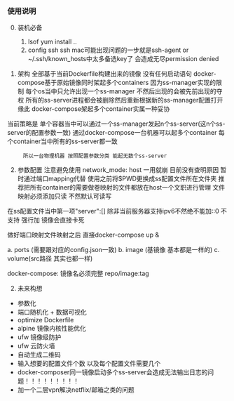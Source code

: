 ### 使用说明
0. 装机必备
   1. lsof             yum install ..
   2. config ssh
      ssh mac可能出现问题的一步就是ssh-agent or \~/.ssh/known_hosts中太多备选key了 会造成无尽permission denied

1. 架构
全部基于当前Dockerfile构建出来的镜像 没有任何启动语句
docker-compose基于原始镜像同时架起多个containers
因为ss-manager实现的限制 每个os当中只允许出现一个ss-manager 不然后出现的会被先前出现的夺权 所有的ss-server进程都会被删除然后重新根据新的ss-manager配置打开
缘此 docker-compose架起多个container实属一种妥协

当前策略是 单个容器当中可以通过一个ss-manager发起n个ss-server(这n个ss-server的配置参数一致)
         通过docker-compose一台机器可以起多个container 每个container当中所有的ss-server都一致

         所以一台物理机器 按照配置参数分类 能起无数个ss-server

2. 参数配置
注意避免使用 network_mode: host 一用就崩 目前没有查明原因
暂时通过端口mapping代替
使用之前将$PWD更换成ss配置文件所在文件夹 推荐把所有container的需要做卷映射的文件都放在host一个文职进行管理 文件映射必须添加只读 不然默认可读写

在ss配置文件当中第一项"server":[]
除非当前服务器支持ipv6不然绝不能加::0 不支持 强行加 镜像会直接卡死

做好端口映射文件映射之后 直接docker-compose up &

a. ports (需要跟对应的config.json一致)
b. image (基镜像 基本都是一样的)
c. volume(src路径 其实也都一样)

docker-compose: 镜像名必须完整 repo/image:tag

2. 未来构想
- 参数化
- 端口随机化 + 数据可视化
- optimize Dockerfile
- alpine 镜像内核性能优化
- ufw 镜像级防护
- ufw 云防火墙
- 自动生成二维码
- 输入想要的配置文件个数 以及每个配置文件需要几个
- docker-composer同一镜像启动多个ss-server会造成无法输出日志的问题！！！！！！！！！
- 加一个二层vpn解决netflix/邮箱之类的问题